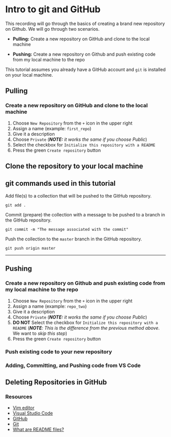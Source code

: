 # Intro to git and GitHub

This recording will go through the basics of creating a brand new repository on Github. We will go through two scenarios.

- **Pulling:** Create a new repository on GitHub and clone to the local machine

- **Pushing:** Create a new repository on Github and push existing code from my local machine to the repo

This tutorial assumes you already have a GitHub account and `git` is installed on your local machine.

## Pulling

### Create a new repository on GitHub and clone to the local machine

1. Choose `New Repository` from the `+` icon in the upper right
2. Assign a name (example: `first_repo`)
3. Give it a description
4. Choose `Private` (***NOTE:** it works the same if you choose Public*)
5. Select the checkbox for `Initialize this repository with a README`
6. Press the green `Create repository` button

## Clone the repository to your local machine

## git commands used in this tutorial

Add file(s) to a collection that will be pushed to the GitHub repository.

```git
git add .
```

Commit (prepare) the collection with a message to be pushed to a branch in the GitHub repository.

```git
git commit -m "The message associated with the commit"
```

Push the collection to the `master` branch in the GitHub repository.

```git
git push origin master
```

---

## Pushing

### Create a new repository on Github and push existing code from my local machine to the repo

1. Choose `New Repository` from the `+` icon in the upper right
2. Assign a name (example: `repo_two`)
3. Give it a description
4. Choose `Private` (***NOTE:** it works the same if you choose Public*)
5. **DO NOT** Select the checkbox for `Initialize this repository with a README` (***NOTE**: This is the difference from the previous method above*. We want to *skip this step*)
6. Press the green `Create repository` button

### Push existing code to your new repository

### Adding, Committing, and Pushing code from VS Code

## Deleting Repositories in GitHub

### Resources

- [Vim editor](https://www.vim.org/)
- [Visual Studio Code](https://code.visualstudio.com/)
- [GitHub](https://github.com/)
- [Git](https://git-scm.com/downloads)
- [What are README files?](https://en.wikipedia.org/wiki/README)
